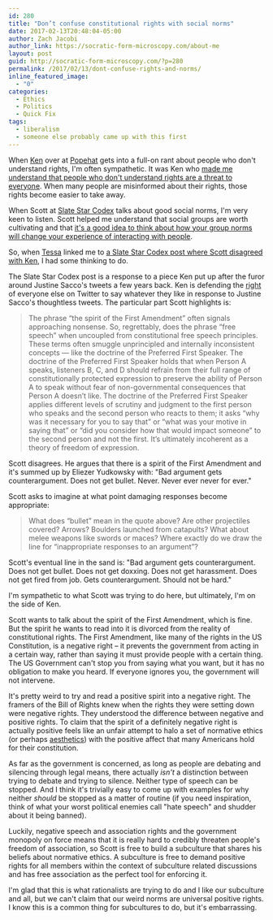 ```yaml
---
id: 280
title: "Don’t confuse constitutional rights with social norms"
date: 2017-02-13T20:48:04-05:00
author: Zach Jacobi
author_link: https://socratic-form-microscopy.com/about-me
layout: post
guid: http://socratic-form-microscopy.com/?p=280
permalink: /2017/02/13/dont-confuse-rights-and-norms/
inline_featured_image:
  - "0"
categories:
  - Ethics
  - Politics
  - Quick Fix
tags:
  - liberalism
  - someone else probably came up with this first
---
```


When <a href="https://www.popehat.com/author/ken/">Ken</a> over at <a href="https://www.popehat.com/">Popehat</a> gets into a full-on rant about people who don't understand rights, I'm often sympathetic. It was Ken who <a href="https://www.popehat.com/2016/12/05/cracked-drunkenly-paws-at-free-speech-theory-again/">made me understand that people who don't understand rights are a threat to everyone</a>. When many people are misinformed about their rights, those rights become easier to take away.

When Scott at <a href="http://slatestarcodex.com/">Slate Star Codex</a> talks about good social norms, I'm very keen to listen. Scott helped me understand that social groups are worth cultivating and that <a href="http://slatestarcodex.com/2014/06/14/living-by-the-sword/">it's a good idea to think about how your group norms will change your experience of interacting with people</a>.

So, when <a href="http://tessa.fyi" rel="noopener" target="_blank">Tessa</a> linked me to <a href="http://slatestarcodex.com/2013/12/29/the-spirit-of-the-first-amendment/">a Slate Star Codex post where Scott disagreed with Ken</a>, I had some thinking to do.

The Slate Star Codex post is a response to a piece Ken put up after the furor around Justine Sacco's tweets a few years back. Ken is defending the <u>right</u> of everyone else on Twitter to say whatever they like in response to Justine Sacco's thoughtless tweets. The particular part Scott highlights is:

<blockquote>The phrase “the spirit of the First Amendment” often signals approaching nonsense. So, regrettably, does the phrase “free speech” when uncoupled from constitutional free speech principles. These terms often smuggle unprincipled and internally inconsistent concepts — like the doctrine of the Preferred First Speaker. The doctrine of the Preferred First Speaker holds that when Person A speaks, listeners B, C, and D should refrain from their full range of constitutionally protected expression to preserve the ability of Person A to speak without fear of non-governmental consequences that Person A doesn’t like. The doctrine of the Preferred First Speaker applies different levels of scrutiny and judgment to the first person who speaks and the second person who reacts to them; it asks “why was it necessary for you to say that” or “what was your motive in saying that” or “did you consider how that would impact someone” to the second person and not the first. It’s ultimately incoherent as a theory of freedom of expression.</blockquote>
Scott disagrees. He argues that there is a spirit of the First Amendment and it's summed up by Eliezer Yudkowsky with: "Bad argument gets counterargument. Does not get bullet. Never. Never ever never for ever."

Scott asks to imagine at what point damaging responses become appropriate:

<blockquote>What does “bullet” mean in the quote above? Are other projectiles covered? Arrows? Boulders launched from catapults? What about melee weapons like swords or maces? Where exactly do we draw the line for “inappropriate responses to an argument”?</blockquote>
Scott's eventual line in the sand is: "Bad argument gets counterargument. Does not get bullet. Does not get doxxing. Does not get harassment. Does not get fired from job. Gets counterargument. Should not be hard."

I'm sympathetic to what Scott was trying to do here, but ultimately, I'm on the side of Ken.

Scott wants to talk about the spirit of the First Amendment, which is fine. But the spirit he wants to read into it is divorced from the reality of constitutional rights. The First Amendment, like many of the rights in the US Constitution, is a negative right – it prevents the government from acting in a certain way, rather than saying it must provide people with a certain thing. The US Government can't stop you from saying what you want, but it has no obligation to make you heard. If everyone ignores you, the government will not intervene.

It's pretty weird to try and read a positive spirit into a negative right. The framers of the Bill of Rights knew when the rights they were setting down were negative rights. They understood the difference between negative and positive rights. To claim that the spirit of a definitely negative right is actually positive feels like an unfair attempt to halo a set of normative ethics (or perhaps <a href="https://strongfemaleprotagonist.com/issue-6/page-118-2/">aesthetics</a>) with the positive affect that many Americans hold for their constitution.

As far as the government is concerned, as long as people are debating and silencing through legal means, there actually <em>isn't</em> a distinction between trying to debate and trying to silence. Neither type of speech can be stopped. And I think it's trivially easy to come up with examples for why neither <em>should</em> be stopped as a matter of routine (if you need inspiration, think of what your worst political enemies call "hate speech" and shudder about it being banned).

Luckily, negative speech and association rights and the government monopoly on force means that it is really hard to credibly threaten people's freedom of association, so Scott is free to build a subculture that shares his beliefs about normative ethics. A subculture is free to demand positive rights for all members within the context of subculture related discussions and has free association as the perfect tool for enforcing it.

I'm glad that this is what rationalists are trying to do and I like our subculture and all, but we can't claim that our weird norms are universal positive rights. I know this is a common thing for subcultures to do, but it's embarrassing.
